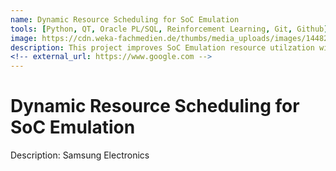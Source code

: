 ```yaml
---
name: Dynamic Resource Scheduling for SoC Emulation
tools: [Python, QT, Oracle PL/SQL, Reinforcement Learning, Git, Github]
image: https://cdn.weka-fachmedien.de/thumbs/media_uploads/images/1448278940-19-palladium-z-online.jpg.950x534.jpg
description: This project improves SoC Emulation resource utilzation with dynamic scheduling alogirhtm.
<!-- external_url: https://www.google.com -->
---
```


# Dynamic Resource Scheduling for SoC Emulation

Description: Samsung Electronics <br>